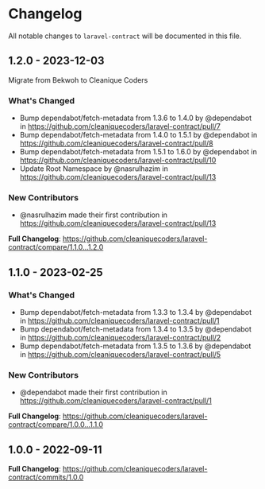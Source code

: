 # Changelog

All notable changes to `laravel-contract` will be documented in this file.

## 1.2.0 - 2023-12-03

Migrate from Bekwoh to Cleanique Coders

### What's Changed

* Bump dependabot/fetch-metadata from 1.3.6 to 1.4.0 by @dependabot in https://github.com/cleaniquecoders/laravel-contract/pull/7
* Bump dependabot/fetch-metadata from 1.4.0 to 1.5.1 by @dependabot in https://github.com/cleaniquecoders/laravel-contract/pull/8
* Bump dependabot/fetch-metadata from 1.5.1 to 1.6.0 by @dependabot in https://github.com/cleaniquecoders/laravel-contract/pull/10
* Update Root Namespace by @nasrulhazim in https://github.com/cleaniquecoders/laravel-contract/pull/13

### New Contributors

* @nasrulhazim made their first contribution in https://github.com/cleaniquecoders/laravel-contract/pull/13

**Full Changelog**: https://github.com/cleaniquecoders/laravel-contract/compare/1.1.0...1.2.0

## 1.1.0 - 2023-02-25

### What's Changed

- Bump dependabot/fetch-metadata from 1.3.3 to 1.3.4 by @dependabot in https://github.com/cleaniquecoders/laravel-contract/pull/1
- Bump dependabot/fetch-metadata from 1.3.4 to 1.3.5 by @dependabot in https://github.com/cleaniquecoders/laravel-contract/pull/2
- Bump dependabot/fetch-metadata from 1.3.5 to 1.3.6 by @dependabot in https://github.com/cleaniquecoders/laravel-contract/pull/5

### New Contributors

- @dependabot made their first contribution in https://github.com/cleaniquecoders/laravel-contract/pull/1

**Full Changelog**: https://github.com/cleaniquecoders/laravel-contract/compare/1.0.0...1.1.0

## 1.0.0 - 2022-09-11

**Full Changelog**: https://github.com/cleaniquecoders/laravel-contract/commits/1.0.0
